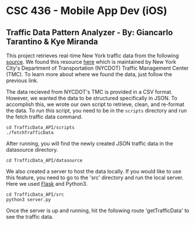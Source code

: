 # CSC 436 - Mobile App Dev (iOS)
## Traffic Data Pattern Analyzer - By: Giancarlo Tarantino & Kye Miranda


This project retrieves real-time New York traffic data from the following
[source](http://207.251.86.229/nyc-links-cams/LinkSpeedQuery.txt). We found
this resource [here](https://data.cityofnewyork.us/Transportation/Real-Time-Traffic-Speed-Data/xsat-x5sa)
which is maintained by New York City's Department of Transportation (NYCDOT)
Traffic Management Center (TMC). To learn more about where we found the data,
just follow the previous link.

The data recieved from NYCDOT's TMC is provided in a CSV format. However, we
wanted the data to be structured specifically in JSON. To accomplish this, we
wrote our own script to retrieve, clean, and re-format the data. To run this
script, you need to be in the `scripts` directory and run the fetch traffic
data command.

```
cd TrafficData_API/scripts
./fetchTrafficData
```

After running, you will find the newly created JSON traffic data in the
datasource directory.
```
cd TrafficData_API/datasource
```

We also created a server to host the data locally. If you would like to use this
feature, you need to go to the 'src' directory and run the local server. Here
we used [Flask](http://flask.pocoo.org/) and Python3.

```
cd TrafficData_API/src
python3 server.py
```

Once the server is up and running, hit the following route 'getTrafficData' to
see the traffic data.
